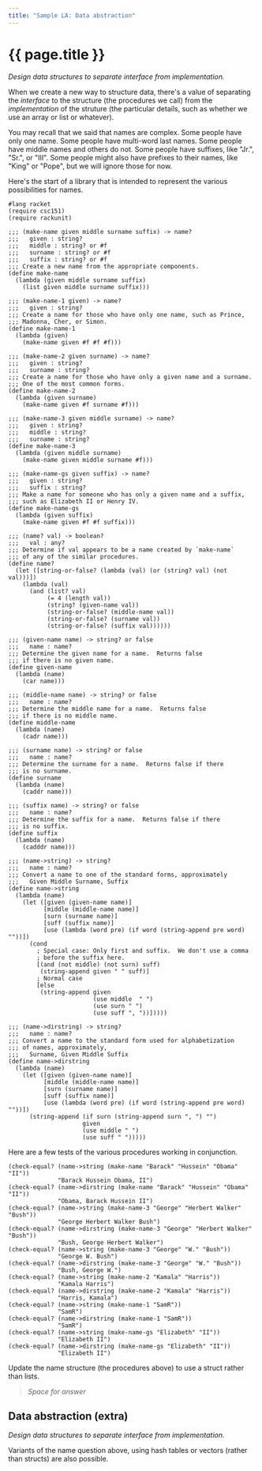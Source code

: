 ```yaml
---
title: "Sample LA: Data abstraction"
---
```

# {{ page.title }}

_Design data structures to separate interface from implementation._

When we create a new way to structure data, there's a value of separating the *interface* to the structure (the procedures we call) from the *implementation* of the struture (the particular details, such as whether we use an array or list or whatever).

You may recall that we said that names are complex.  Some people have only one name.  Some people have multi-word last names.  Some people have middle names and others do not.  Some people have suffixes, like "Jr.", "Sr.", or "III".  Some people might also have prefixes to their names, like "King" or "Pope", but we will ignore those for now.

Here's the start of a library that is intended to represent the various possibilities for names.

```drracket
#lang racket
(require csc151)
(require rackunit)

;;; (make-name given middle surname suffix) -> name?
;;;   given : string?
;;;   middle : string? or #f
;;;   surname : string? or #f
;;;   suffix : string? or #f
;;; Create a new name from the appropriate components.
(define make-name
  (lambda (given middle surname suffix)
    (list given middle surname suffix)))

;;; (make-name-1 given) -> name?
;;;   given : string?
;;; Create a name for those who have only one name, such as Prince,
;;; Madonna, Cher, or Simon.
(define make-name-1
  (lambda (given)
    (make-name given #f #f #f)))

;;; (make-name-2 given surname) -> name?
;;;   given : string?
;;;   surname : string?
;;; Create a name for those who have only a given name and a surname.
;;; One of the most common forms.
(define make-name-2
  (lambda (given surname)
    (make-name given #f surname #f)))

;;; (make-name-3 given middle surname) -> name?
;;;   given : string?
;;;   middle : string?
;;;   surname : string?
(define make-name-3
  (lambda (given middle surname)
    (make-name given middle surname #f)))

;;; (make-name-gs given suffix) -> name?
;;;   given : string?
;;;   suffix : string?
;;; Make a name for someone who has only a given name and a suffix,
;;; such as Elizabeth II or Henry IV.
(define make-name-gs
  (lambda (given suffix)
    (make-name given #f #f suffix)))

;;; (name? val) -> boolean?
;;;   val : any?
;;; Determine if val appears to be a name created by `make-name`
;;; of any of the similar procedures.
(define name?
  (let ([string-or-false? (lambda (val) (or (string? val) (not val)))])
    (lambda (val)
      (and (list? val)
           (= 4 (length val))
           (string? (given-name val))
           (string-or-false? (middle-name val))
           (string-or-false? (surname val))
           (string-or-false? (suffix val))))))

;;; (given-name name) -> string? or false
;;;   name : name?
;;; Determine the given name for a name.  Returns false
;;; if there is no given name.
(define given-name
  (lambda (name)
    (car name)))

;;; (middle-name name) -> string? or false
;;;   name : name?
;;; Determine the middle name for a name.  Returns false
;;; if there is no middle name.
(define middle-name
  (lambda (name)
    (cadr name)))

;;; (surname name) -> string? or false
;;;   name : name?
;;; Determine the surname for a name.  Returns false if there
;;; is no surname.
(define surname
  (lambda (name)
    (caddr name)))

;;; (suffix name) -> string? or false
;;;   name : name?
;;; Determine the suffix for a name.  Returns false if there
;;; is no suffix.
(define suffix
  (lambda (name)
    (cadddr name)))

;;; (name->string) -> string?
;;;   name : name?
;;; Convert a name to one of the standard forms, approximately
;;;   Given Middle Surname, Suffix
(define name->string
  (lambda (name)
    (let ([given (given-name name)]
          [middle (middle-name name)]
          [surn (surname name)]
          [suff (suffix name)]
          [use (lambda (word pre) (if word (string-append pre word) ""))])
      (cond
        ; Special case: Only first and suffix.  We don't use a comma
        ; before the suffix here.
        [(and (not middle) (not surn) suff)
         (string-append given " " suff)]
        ; Normal case
        [else
         (string-append given
                        (use middle  " ")
                        (use surn " ")
                        (use suff ", "))]))))

;;; (name->dirstring) -> string?
;;;   name : name?
;;; Convert a name to the standard form used for alphabetization
;;; of names, approximately,
;;;   Surname, Given Middle Suffix
(define name->dirstring
  (lambda (name)
    (let ([given (given-name name)]
          [middle (middle-name name)]
          [surn (surname name)]
          [suff (suffix name)]
          [use (lambda (word pre) (if word (string-append pre word) ""))])
      (string-append (if surn (string-append surn ", ") "")
                     given
                     (use middle " ")
                     (use suff " ")))))
```

Here are a few tests of the various procedures working in conjunction.

```
(check-equal? (name->string (make-name "Barack" "Hussein" "Obama" "II"))
              "Barack Hussein Obama, II")
(check-equal? (name->dirstring (make-name "Barack" "Hussein" "Obama" "II"))
              "Obama, Barack Hussein II")
(check-equal? (name->string (make-name-3 "George" "Herbert Walker" "Bush"))
              "George Herbert Walker Bush")
(check-equal? (name->dirstring (make-name-3 "George" "Herbert Walker" "Bush"))
              "Bush, George Herbert Walker")
(check-equal? (name->string (make-name-3 "George" "W." "Bush"))
              "George W. Bush")
(check-equal? (name->dirstring (make-name-3 "George" "W." "Bush"))
              "Bush, George W.")
(check-equal? (name->string (make-name-2 "Kamala" "Harris"))
              "Kamala Harris")
(check-equal? (name->dirstring (make-name-2 "Kamala" "Harris"))
              "Harris, Kamala")
(check-equal? (name->string (make-name-1 "SamR"))
              "SamR")
(check-equal? (name->dirstring (make-name-1 "SamR"))
              "SamR")
(check-equal? (name->string (make-name-gs "Elizabeth" "II"))
              "Elizabeth II")
(check-equal? (name->dirstring (make-name-gs "Elizabeth" "II"))
              "Elizabeth II")
```

Update the name structure (the procedures above) to use a struct rather
than lists.

> _Space for answer_

## Data abstraction (extra)

_Design data structures to separate interface from implementation._

Variants of the name question above, using hash tables or vectors (rather
than structs) are also possible.
